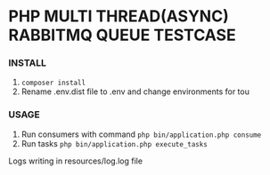 # PHP MULTI THREAD(ASYNC) RABBITMQ QUEUE TESTCASE

### INSTALL
1) `composer install`
2) Rename .env.dist file to .env and change environments for tou


### USAGE
1) Run consumers with command `php bin/application.php consume`
2) Run tasks `php bin/application.php execute_tasks`

Logs writing in resources/log.log file
